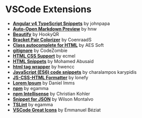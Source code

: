 # VSCode Extensions
* [**Angular v4 TypeScript Snippets**][1] by johnpapa
* [**Auto-Open Markdown Preview**][2] by hnw
* [**Beautify**][4] by HookyQR
* [**Bracket Pair Colorizer**][3] by CoenraadS
* [**Class autocomplete for HTML**][10] by AES Soft
* [**gitignore**][5] by CodeZombie
* [**HTML CSS Support**][6] by ecmel
* [**HTML Snippets**][7] by Mohamed Abusaid
* [**html tag wrapper**][17] by hwencc
* [**JavaScript (ES6) code snippets**][8] by charalampos karypidis
* [**JS-CSS-HTML Formatter**][9] by lonefy
* [**Lorem Ipsum**][10] by Daniel Imms
* [**npm**][12] by egamma
* [**npm Intellisense**][15] by Christian Kohler
* [**Snippet for JSON**][13] by Wilson Montalvo
* [**TSLint**][14] by egamma
* [**VSCode Great Icons**][16] by Emmanuel Béziat

[1]: https://marketplace.visualstudio.com/items?itemName=johnpapa.Angular2
[2]: https://marketplace.visualstudio.com/items?itemName=hnw.vscode-auto-open-markdown-preview
[3]: https://marketplace.visualstudio.com/items?itemName=CoenraadS.bracket-pair-colorizer
[4]: https://marketplace.visualstudio.com/items?itemName=HookyQR.beautify
[5]: https://marketplace.visualstudio.com/items?itemName=codezombiech.gitignore
[6]: https://marketplace.visualstudio.com/items?itemName=ecmel.vscode-html-css
[7]: https://marketplace.visualstudio.com/items?itemName=abusaidm.html-snippets
[8]: https://marketplace.visualstudio.com/items?itemName=xabikos.JavaScriptSnippets
[9]: https://marketplace.visualstudio.com/items?itemName=lonefy.vscode-JS-CSS-HTML-formatter
[10]: https://marketplace.visualstudio.com/items?itemName=AESSoft.aessoft-class-autocomplete
[11]: https://marketplace.visualstudio.com/items?itemName=Tyriar.lorem-ipsum
[12]: https://marketplace.visualstudio.com/items?itemName=eg2.vscode-npm-script
[13]: https://marketplace.visualstudio.com/items?itemName=wmontalvo.vsc-jsonsnippets
[14]: https://marketplace.visualstudio.com/items?itemName=eg2.tslint
[15]: https://marketplace.visualstudio.com/items?itemName=christian-kohler.npm-intellisense
[16]: https://marketplace.visualstudio.com/items?itemName=emmanuelbeziat.vscode-great-icons
[17]: https://marketplace.visualstudio.com/items?itemName=hwencc.html-tag-wrapper